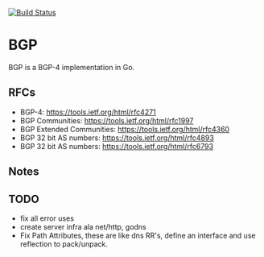 [![Build Status](https://travis-ci.org/miekg/bgp.svg?branch=master)](https://travis-ci.org/miekg/bgp)

# BGP

BGP is a BGP-4 implementation in Go.

## RFCs

* BGP-4: <https://tools.ietf.org/html/rfc4271>
* BGP Communities: <https://tools.ietf.org/html/rfc1997>
* BGP Extended Communities: <https://tools.ietf.org/html/rfc4360>
* BGP 32 bit AS numbers: <https://tools.ietf.org/html/rfc4893>
* BGP 32 bit AS numbers: <https://tools.ietf.org/html/rfc6793>

## Notes


## TODO

* fix all error uses
* create server infra ala net/http, godns
* Fix Path Attributes, these are like dns RR's, define an interface
    and use reflection to pack/unpack.
